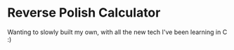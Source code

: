# Reverse Polish Calculator
Wanting to slowly built my own, with all the new tech I've been learning in C :)
